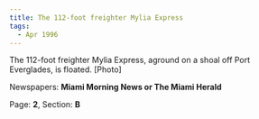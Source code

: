 ```yaml
---  
title: The 112-foot freighter Mylia Express  
tags:  
  - Apr 1996  
---  
```

  
The 112-foot freighter Mylia Express, aground on a shoal off Port Everglades, is floated. [Photo]  
  
Newspapers: **Miami Morning News or The Miami Herald**  
  
Page: **2**, Section: **B** 
